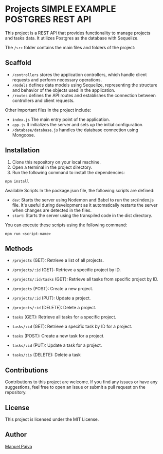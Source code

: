 # Projects SIMPLE EXAMPLE POSTGRES REST API

This project is a REST API that provides functionality to manage projects and tasks data. It utilizes Postgres as the database with Sequelize.

The `/src` folder contains the main files and folders of the project:

## Scaffold

- `/controllers` stores the application controllers, which handle client requests and perform necessary operations.
- `/models` defines data models using Sequelize, representing the structure and behavior of the objects used in the application.
- `/routes` defines the API routes and establishes the connection between controllers and client requests.

Other important files in the project include:

- `index.js` The main entry point of the application.
- `app.js` It initializes the server and sets up the initial configuration.
- `/database/database.js` handles the database connection using Mongoose.

## Installation

1. Clone this repository on your local machine.
2. Open a terminal in the project directory.
3. Run the following command to install the dependencies:

```shell
npm install
```

Available Scripts
In the package.json file, the following scripts are defined:

- `dev`: Starts the server using Nodemon and Babel to run the src/index.js file. It's useful during development as it automatically restarts the server when changes are detected in the files.
- `start`: Starts the server using the transpiled code in the dist directory.

You can execute these scripts using the following command:

```shell
npm run <script-name>
```

## Methods

- `/projects` (GET): Retrieve a list of all projects.
- `/projects/:id` (GET): Retrieve a specific project by ID.
- `/projects/:id/tasks` (GET): Retrieve all tasks from specific project by ID.
- `/projects` (POST): Create a new project.
- `/projects/:id` (PUT): Update a project.
- `/projects/:id` (DELETE): Delete a project.

- `tasks` (GET): Retrieve all tasks for a specific project.
- `tasks/:id` (GET): Retrieve a specific task by ID for a project.
- `tasks` (POST): Create a new task for a project.
- `tasks/:id` (PUT): Update a task for a project.
- `tasks/:is` (DELETE): Delete a task

## Contributions

Contributions to this project are welcome. If you find any issues or have any suggestions, feel free to open an issue or submit a pull request on the repository.

## License

This project is licensed under the MIT License.

## Author

[ Manuel Paiva ](https://github.com/manupaiva)
